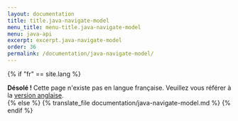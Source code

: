 ```yaml
---
layout: documentation
title: title.java-navigate-model
menu_title: menu-title.java-navigate-model
menu: java-api
excerpt: excerpt.java-navigate-model
order: 36
permalink: /documentation/java-navigate-model/
---
```

{% if "fr" == site.lang %}
<div class="alert alert-warning" role="alert">
  <strong>Désolé ! </strong>Cette page n'existe pas en langue française. Veuillez vous référer à la <a href="{{ page.url }}"> version anglaise</a>.
</div>
{% else %}
  {% translate_file documentation/java-navigate-model.md %}
{% endif %}
